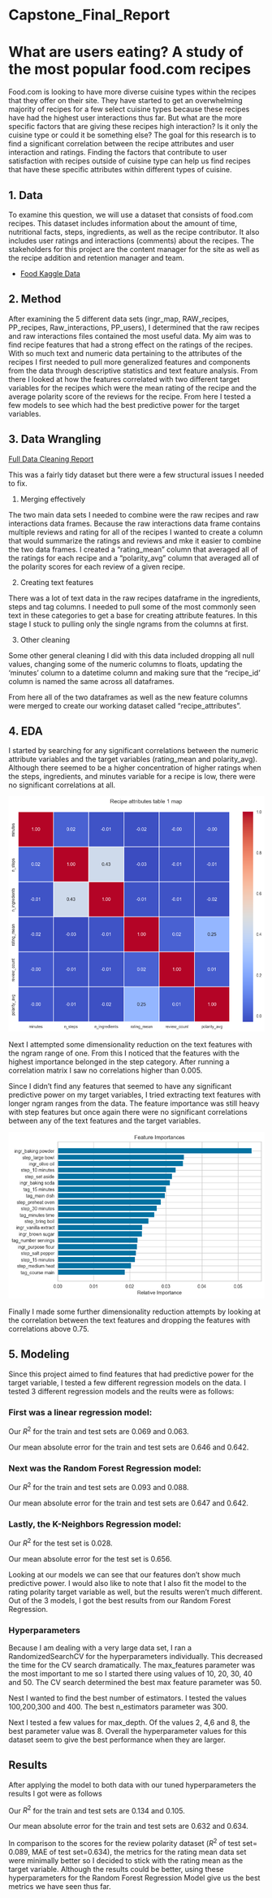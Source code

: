 # Capstone_Final_Report
# What are users eating? A study of the most popular food.com recipes
Food.com is looking to have more diverse cuisine types within the recipes that they offer on their site. They have started to get an overwhelming majority of recipes for a few select cuisine types because these recipes have had the highest user interactions thus far. But what are the more specific factors that are giving these recipes high interaction? Is it only the cuisine type or could it be something else? The goal for this research is to find a significant correlation between the recipe attributes and user interaction and ratings. Finding the factors that contribute to user satisfaction with recipes outside of cuisine type can help us find recipes that have these specific attributes within different types of cuisine.

## 1. Data
To examine this question, we will use a dataset that consists of food.com recipes. This dataset includes information about the amount of time, nutritional facts, steps, ingredients, as well as the recipe contributor. It also includes user ratings and interactions (comments) about the recipes. The stakeholders for this project are the content manager for the site as well as the recipe addition and retention manager and team.
- [Food Kaggle Data](https://www.kaggle.com/datasets/shuyangli94/food-com-recipes-and-user-interactions?select=RAW_recipes.csv)

## 2. Method
After examining the 5 different data sets (ingr_map, RAW_recipes, PP_recipes, Raw_interactions, PP_users), I determined that the raw recipes and raw interactions files contained the most useful data. My aim was to find recipe features that had a strong effect on the ratings of the recipes. With so much text and numeric data pertaining to the attributes of the recipes I first needed to pull more generalized features and components from the data through descriptive statistics and text feature analysis. From there I looked at how the features correlated with two different target variables for the recipes which were the mean rating of the recipe and the average polarity score of the reviews for the recipe. From here I tested a few models to see which had the best predictive power for the target variables.

## 3. Data Wrangling
[Full Data Cleaning Report](https://github.com/jwatki8/Projects/blob/main/Capstone%20project%20data%20wrangling%20(4).ipynb)

This was a fairly tidy dataset but there were a few structural issues I needed to fix.
1.	Merging effectively

The two main data sets I needed to combine were the raw recipes and raw interactions data frames. Because the raw interactions data frame contains multiple reviews and rating for all of the recipes I wanted to create a column that would summarize the ratings and reviews and mke it easier to combine the two data frames. I created a “rating_mean” column that averaged all of the ratings for each recipe and a “polarity_avg” column that averaged all of the polarity scores for each review of a given recipe.

2.	Creating text features

There was a lot of text data in the raw recipes dataframe in the ingredients, steps and tag columns. I needed to pull some of the most commonly seen text in these categories to get a base for creating attribute features. In this stage I stuck to pulling only the single ngrams from the columns at first.

3.	Other cleaning

Some other general cleaning I did with this data included dropping all null values, changing some of the numeric columns to floats, updating the ‘minutes’ column to a datetime column and making sure that the “recipe_id’ column is named the same across all dataframes.

From here all of the two dataframes as well as the new feature columns were merged to create our working dataset called “recipe_attributes”.

## 4. EDA

I started by searching for any significant correlations between the numeric attribute variables and the target variables (rating_mean and polarity_avg). Although there seemed to be a higher concentration of higher ratings when the steps, ingredients, and minutes variable for a recipe is low, there were no significant correlations at all.

![Screenshot of correlation map.](/Read%20me%20files/correlation%20map.png)

Next I attempted some dimensionality reduction on the text features with the ngram range of one. From this I noticed that the features with the highest importance belonged in the step category.  After running a correlation matrix I saw no correlations higher than 0.005.

Since I didn’t find any features that seemed to have any significant predictive power on my target variables, I tried extracting text features with longer ngram ranges from the data. The feature importance was still heavy with step features but once again there were no significant correlations between any of the text features and the target variables.

![Screenshot of a feature graph.](Read%20me%20files/Feature%20importance.png)


Finally I made some further dimensionality reduction attempts by looking at the correlation between the text features and dropping the features with correlations above 0.75.


## 5. Modeling

Since this project aimed to find features that had predictive power for the target variable, I tested a few different regression models on the data. I tested 3 different regression models and the reults were as follows:

### First was a linear regression model:

Our $R^2$ for the train and test sets are 0.069 and 0.063.

Our mean absolute error for the train and test sets are 0.646 and 0.642.

### Next was the Random Forest Regression model:

Our $R^2$ for the train and test sets are 0.093 and 0.088.

Our mean absolute error for the train and test sets are 0.647 and 0.642.

### Lastly, the K-Neighbors Regression model:

Our $R^2$ for the test set is 0.028.

Our mean absolute error for the test set is 0.656.

Looking at our models we can see that our features don’t show much predictive power. I would also like to note that I also fit the model to the rating polarity target variable as well, but the results weren’t much different.  Out of the 3 models, I got the best results from our Random Forest Regression.


### Hyperparameters 

Because I am dealing with a very large data set, I ran a RandomizedSearchCV for the hyperparameters individually. This decreased the time for the CV search dramatically. The max_features parameter was the most important to me so I started there using values of 10, 20, 30, 40 and 50. The CV search determined the best max feature parameter was 50.

Nest I wanted to find the best number of estimators. I tested the values 100,200,300 and 400. The best n_estimators parameter was 300.

Next I tested a few values for max_depth. Of the values 2, 4,6 and 8, the best parameter value was 8. Overall the hyperparameter values for this dataset seem to give the best performance when they are larger.


## Results

After applying the model to both data with our tuned hyperparameters the results I got were as follows


Our $R^2$ for the train and test sets are 0.134 and 0.105. 

Our mean absolute error for the train and test sets are 0.632 and 0.634.

In comparison to the scores for the review polarity dataset ($R^2$ of test set= 0.089, MAE of test set=0.634), the metrics for the rating mean data set were minimally better so I decided to stick with the rating mean as the target variable. Although the results could be better, using these hyperparameters for the Random Forest Regression Model give us the best metrics we have seen thus far.

